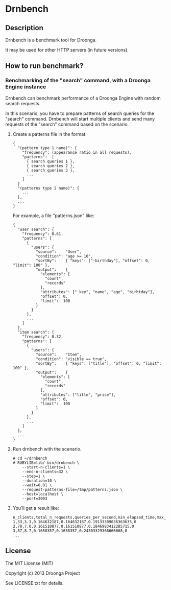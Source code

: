 # Drnbench

## Description

Drnbench is a benchmark tool for Droonga.

It may be used for other HTTP servers (in future versions).


## How to run benchmark?

### Benchmarking of the "search" command, with a Droonga Engine instance

Drnbench can benchmark performance of a Droonga Engine with random search requests.

In this scenario, you have to prepare patterns of search queries for the "search" command.
Drnbench will start multiple clients and send many requests of the "search" command based on the scenario.

 1. Create a patterns file in the format:
    
        {
          "(pattern type 1 name)": {
            "frequency": (appearance ratio in all requests),
            "patterns":  [
              { search queries 1 },
              { search queries 2 },
              { search queries 3 },
              ...
            ]
          }
          "(patterns type 2 name)": {
            ...
          },
          ...
        }
    
    For example, a file "patterns.json" like:
    
        {
          "user search": {
            "frequency": 0.61,
            "patterns": [
              {
                "users": {
                  "source":    "User",
                  "condition": "age >= 10",
                  "sortBy":    { "keys": ["-birthday"], "offset": 0, "limit": 100" },
                  "output":    {
                    "elements": [
                      "count",
                      "records"
                    ],
                    "attributes": ["_key", "name", "age", "birhtday"],
                    "offset": 0,
                    "limit":  100
                  }
                }
              },
              ...
            ]
          },
          "item search": {
            "frequency": 0.32,
            "patterns": [
              {
                "users": {
                  "source":    "Item",
                  "condition": "visible == true",
                  "sortBy":    { "keys": ["title"], "offset": 0, "limit": 100" },
                  "output":    {
                    "elements": [
                      "count",
                      "records"
                    ],
                    "attributes": ["title", "price"],
                    "offset": 0,
                    "limit":  100
                  }
                }
              },
              ...
            ]
          },
          ...
        }
    
 2. Run drnbench with the scenario.
    
        # cd ~/drnbench
        # RUBYLIB=lib/ bin/drnbench \
            --start-n-clients=1 \
            --end-n-clients=32 \
            --step=1 \
            --duration=10 \
            --wait=0.01 \
            --request-patterns-file=/tmp/patterns.json \
            --host=localhost \
            --port=3003
 3. You'll get a result like:
    
        n_clients,total_n_requests,queries_per_second,min_elapsed_time,max_elapsed_time,average_elapsed_time,200
        1,33,3.3,0.164632187,0.164632187,0.19133309036363635,0
        2,70,7.0,0.161510877,0.161510877,0.1846983412285715,0
        3,87,8.7,0.1658357,0.1658357,0.24303329366666668,0
        ...

## License

The MIT License (MIT)

Copyright (c) 2013 Droonga Project

See LICENSE.txt for details.
